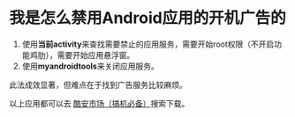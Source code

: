 # **我是怎么禁用Android应用的开机广告的**



1. 使用**当前activity**来查找需要禁止的应用服务，需要开始root权限（不开启功能鸡肋），需要开始应用悬浮窗。
2. 使用**myandroidtools**来关闭应用服务。

此法成效显著，但难点在于找到广告服务比较麻烦。


以上应用都可以去 [酷安市场（搞机必备）](https://www.coolapk.com/apk/)搜索下载。
